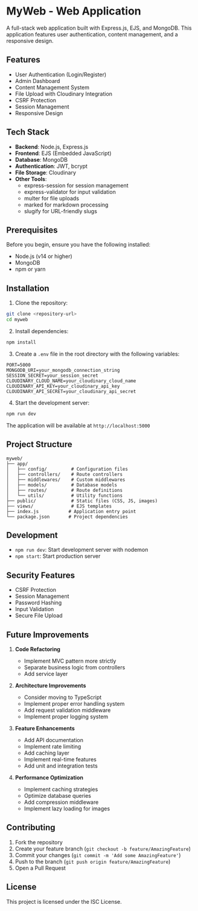 # MyWeb - Web Application

A full-stack web application built with Express.js, EJS, and MongoDB. This application features user authentication, content management, and a responsive design.

## Features

- User Authentication (Login/Register)
- Admin Dashboard
- Content Management System
- File Upload with Cloudinary Integration
- CSRF Protection
- Session Management
- Responsive Design

## Tech Stack

- **Backend**: Node.js, Express.js
- **Frontend**: EJS (Embedded JavaScript)
- **Database**: MongoDB
- **Authentication**: JWT, bcrypt
- **File Storage**: Cloudinary
- **Other Tools**:
  - express-session for session management
  - express-validator for input validation
  - multer for file uploads
  - marked for markdown processing
  - slugify for URL-friendly slugs

## Prerequisites

Before you begin, ensure you have the following installed:
- Node.js (v14 or higher)
- MongoDB
- npm or yarn

## Installation

1. Clone the repository:
```bash
git clone <repository-url>
cd myweb
```

2. Install dependencies:
```bash
npm install
```

3. Create a `.env` file in the root directory with the following variables:
```env
PORT=5000
MONGODB_URI=your_mongodb_connection_string
SESSION_SECRET=your_session_secret
CLOUDINARY_CLOUD_NAME=your_cloudinary_cloud_name
CLOUDINARY_API_KEY=your_cloudinary_api_key
CLOUDINARY_API_SECRET=your_cloudinary_api_secret
```

4. Start the development server:
```bash
npm run dev
```

The application will be available at `http://localhost:5000`

## Project Structure

```
myweb/
├── app/
│   ├── config/         # Configuration files
│   ├── controllers/    # Route controllers
│   ├── middlewares/    # Custom middlewares
│   ├── models/         # Database models
│   ├── routes/         # Route definitions
│   └── utils/          # Utility functions
├── public/             # Static files (CSS, JS, images)
├── views/              # EJS templates
├── index.js           # Application entry point
└── package.json       # Project dependencies
```

## Development

- `npm run dev`: Start development server with nodemon
- `npm start`: Start production server

## Security Features

- CSRF Protection
- Session Management
- Password Hashing
- Input Validation
- Secure File Upload

## Future Improvements

1. **Code Refactoring**
   - Implement MVC pattern more strictly
   - Separate business logic from controllers
   - Add service layer

2. **Architecture Improvements**
   - Consider moving to TypeScript
   - Implement proper error handling system
   - Add request validation middleware
   - Implement proper logging system

3. **Feature Enhancements**
   - Add API documentation
   - Implement rate limiting
   - Add caching layer
   - Implement real-time features
   - Add unit and integration tests

4. **Performance Optimization**
   - Implement caching strategies
   - Optimize database queries
   - Add compression middleware
   - Implement lazy loading for images

## Contributing

1. Fork the repository
2. Create your feature branch (`git checkout -b feature/AmazingFeature`)
3. Commit your changes (`git commit -m 'Add some AmazingFeature'`)
4. Push to the branch (`git push origin feature/AmazingFeature`)
5. Open a Pull Request

## License

This project is licensed under the ISC License.
